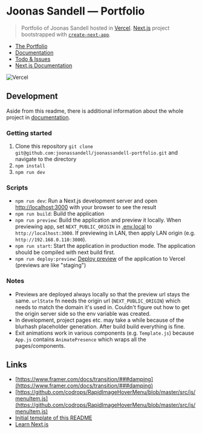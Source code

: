 # Joonas Sandell — Portfolio

> Portfolio of Joonas Sandell hosted in [Vercel](http://joonassandell.com). [Next.js](https://nextjs.org/) project bootstrapped with [`create-next-app`](https://github.com/vercel/next.js/tree/canary/packages/create-next-app).

- [The Portfolio](http://joonassandell.com)
- [Documentation](https://www.notion.so/joonassandell/Readme-690a861b326e430395ddcae8d017cbf6?pvs=4)
- [Todo & Issues](https://www.notion.so/joonassandell/09255e8ef2934c50ae4cd8994bad29d6?v=3ac6de3229434d31b434db726dc4b0fc&pvs=4)
- [Next.js Documentation](https://nextjs.org/docs)

![Vercel](https://therealsujitk-vercel-badge.vercel.app/?app=joonassandell-portfolio&style=for-the-badge)

## Development

Aside from this readme, there is additional information about the whole project in [documentation](https://www.notion.so/joonassandell/Readme-690a861b326e430395ddcae8d017cbf6?pvs=4).

### Getting started

1. Clone this repository `git clone git@github.com:joonassandell/joonassandell-portfolio.git` and navigate to the directory
2. `npm install`
3. `npm run dev`

### Scripts

- `npm run dev`: Run a Next.js development server and open [http://localhost:3000](http://localhost:3000) with your browser to see the result
- `npm run build`: Build the application
- `npm run preview`: Build the application and preview it locally. When previewing app, set `NEXT_PUBLIC_ORIGIN` in [.env.local](.env.local) to `http://localhost:3000`. If previewing in LAN, then apply LAN origin (e.g. `http://192.168.0.110:3000`).
- `npm run start`: Start the application in production mode. The application should be compiled with next build first.
- `npm run deploy:preview`: [Deploy preview](https://vercel.com/docs/concepts/deployments/preview-deployments) of the application to Vercel (previews are like "staging")

### Notes

- Previews are deployed always locally so that the preview url stays the same. `urlState` fn needs the origin url (`NEXT_PUBLIC_ORIGIN`) which needs to match the domain it's used in. Couldn't figure out how to get the origin server side so the env variable was created.
- In development, project pages etc. may take a while because of the blurhash placeholder generation. After build build everything is fine.
- Exit animations work in various components (e.g. `Template.js`) because `App.js` contains `AnimatePresence` which wraps all the pages/components.

## Links

- [https://www.framer.com/docs/transition/###damping](https://www.framer.com/docs/transition/###damping)
- [https://github.com/codrops/RapidImageHoverMenu/blob/master/src/js/menuItem.js](https://github.com/codrops/RapidImageHoverMenu/blob/master/src/js/menuItem.js)
- [Initial template of this README](https://github.com/vercel/next.js/blob/canary/packages/create-next-app/templates/default/js/README-template.md)
- [Learn Next.js](https://nextjs.org/learn)
